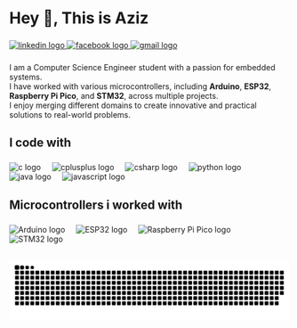 <h1 align="left">Hey 👋, This is Aziz</h1>

###

<div align="left">
  <a href="https://www.linkedin.com/in/mohamed-aziz-lahdheri-09489a263/" target="_blank">
    <img src="https://img.shields.io/static/v1?message=LinkedIn&logo=linkedin&label=&color=0077B5&logoColor=white&labelColor=&style=for-the-badge" height="21" alt="linkedin logo"  />
  </a>
  <a href="https://www.facebook.com/mohamedazizl/" target="_blank">
    <img src="https://img.shields.io/static/v1?message=Facebook&logo=facebook&label=&color=1877F2&logoColor=white&labelColor=&style=for-the-badge" height="21" alt="facebook logo"  />
  </a>
  <a href="mailto:mohamedaziz.lahdheri@ensi-uma.tn" target="_blank">
    <img src="https://img.shields.io/static/v1?message=Gmail&logo=gmail&label=&color=D14836&logoColor=white&labelColor=&style=for-the-badge" height="21" alt="gmail logo"  />
  </a>
</div>

###

<p align="left">I am a Computer Science Engineer student with a passion for embedded systems. <br>I have worked with various microcontrollers, including <b>Arduino</b>, <b>ESP32</b>, <b>Raspberry Pi Pico</b>, and <b>STM32</b>, across multiple projects.<br> I enjoy merging different domains to create innovative and practical solutions to real-world problems.</p>

###

<h2 align="left">I code with</h2>

###

<div align="left">
  <img src="https://cdn.jsdelivr.net/gh/devicons/devicon/icons/c/c-original.svg" height="40" alt="c logo"  />
  <img width="12" />
  <img src="https://cdn.jsdelivr.net/gh/devicons/devicon/icons/cplusplus/cplusplus-original.svg" height="40" alt="cplusplus logo"  />
  <img width="12" />
  <img src="https://cdn.jsdelivr.net/gh/devicons/devicon/icons/csharp/csharp-original.svg" height="40" alt="csharp logo"  />
  <img width="12" />
  <img src="https://cdn.jsdelivr.net/gh/devicons/devicon/icons/python/python-original.svg" height="40" alt="python logo"  />
  <img width="12" />
  <img src="https://cdn.jsdelivr.net/gh/devicons/devicon/icons/java/java-original.svg" height="40" alt="java logo"  />
  <img width="12" />
  <img src="https://cdn.jsdelivr.net/gh/devicons/devicon/icons/javascript/javascript-original.svg" height="40" alt="javascript logo"  />
</div>

###

<h2 align="left">Microcontrollers i worked with</h2>

###

<div align="left">
<img src="https://cdn.jsdelivr.net/gh/devicons/devicon/icons/arduino/arduino-original.svg" height="40" alt="Arduino logo" />
<img width="12" />
  <img src="https://cdn-bdkok.nitrocdn.com/zASfOZhMHRaGYpKaSOphFIhUcxxDXZOx/assets/images/optimized/rev-c608007/www.tshirtgeek.com.br/wp-content/uploads/2021/09/ELE013-600x600.jpg" height="40" alt="ESP32 logo" />
  <img width="12" />
  <img src="https://cdn.jsdelivr.net/gh/devicons/devicon/icons/raspberrypi/raspberrypi-original.svg" height="40" alt="Raspberry Pi Pico logo" />
<img width="12" />
<img src="https://wiki.st.com/stm32mpu/nsfr_img_auth.php/archive/c/c5/20211105095744%21ST_logo.png" height="40" alt="STM32 logo" />
<img width="12" />


</div>

###

<h2 align="left"></h2>

###

<img src="https://raw.githubusercontent.com/MedAziz218/MedAziz218/output/snake.svg" alt="Snake animation" />

###
